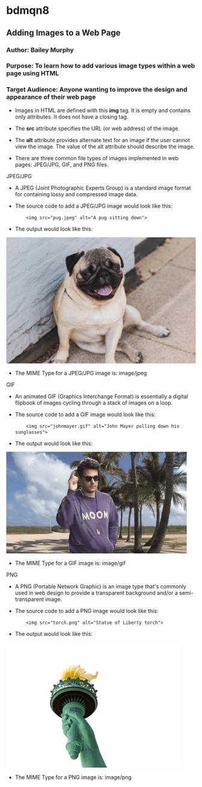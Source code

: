 # bdmqn8
## Adding Images to a Web Page
### Author: Bailey Murphy
### Purpose: To learn how to add various image types within a web page using HTML
### Target Audience: Anyone wanting to improve the design and appearance of their web page

* Images in HTML are defined with this __img__ tag. It is empty and contains only attributes. It does not have a closing tag. 

* The __src__ attribute specifies the URL (or web address) of the image.

* The __alt__ attribute provides alternate text for an image if the user cannot view the image. The value of the alt attribute should describe the image.

* There are three common file types of images implemented in web pages: JPEG/JPG, GIF, and PNG files.

JPEG/JPG

*  A JPEG (Joint Photographic Experts Group) is a standard image format for containing lossy and compressed image data.

* The source code to add a JPEG/JPG image would look like this:

          <img src="pug.jpeg" alt="A pug sitting down">

* The output would look like this:
          
<img src="pug.jpeg" alt ="A pug sitting down">

* The MIME Type for a JPEG/JPG image is: image/jpeg

GIF
* An animated GIF (Graphics Interchange Format) is essentially a digital flipbook of images cycling through a stack of images on a loop.

* The source code to add a GIF image would look like this:

          <img src="johnmayer.gif" alt="John Mayer pulling down his sunglasses">

* The output would look like this:   

<img src="johnmayer.gif" alt="John Mayer pulling down his sunglasses">

* The MIME Type for a GIF image is: image/gif

PNG

* A PNG (Portable Network Graphic) is an image type that's commonly used in web design to provide a transparent background and/or a semi-transparent image.

* The source code to add a PNG image would look like this:

          <img src="torch.png" alt="Statue of Liberty torch">
          
* The output would look like this:

<img src="torch.png" alt="Statue of Liberty torch">

* The MIME Type for a PNG image is: image/png
